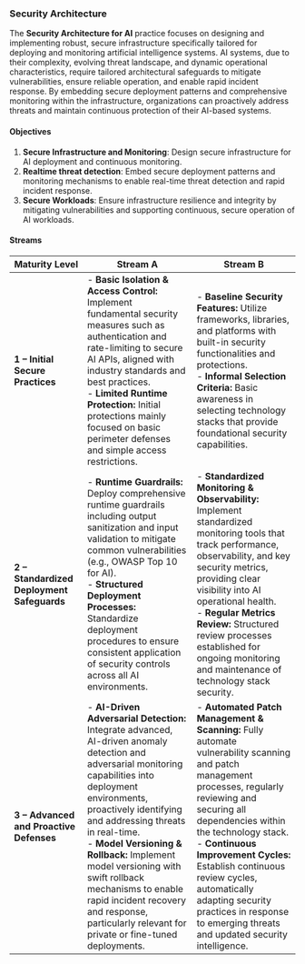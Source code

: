 ### Security Architecture 

The **Security Architecture for AI** practice focuses on designing and implementing robust, secure infrastructure specifically tailored for deploying and monitoring artificial intelligence systems. AI systems, due to their complexity, evolving threat landscape, and dynamic operational characteristics, require tailored architectural safeguards to mitigate vulnerabilities, ensure reliable operation, and enable rapid incident response. By embedding secure deployment patterns and comprehensive monitoring within the infrastructure, organizations can proactively address threats and maintain continuous protection of their AI-based systems.

#### Objectives

1. **Secure Infrastructure and Monitoring**: Design secure infrastructure for AI deployment and continuous monitoring.
2. **Realtime threat detection**: Embed secure deployment patterns and monitoring mechanisms to enable real-time threat detection and rapid incident response.
3. **Secure Workloads**: Ensure infrastructure resilience and integrity by mitigating vulnerabilities and supporting continuous, secure operation of AI workloads.

#### Streams

| Maturity Level                             | Stream A                                                                                                                                                                                                                                                                                                                                                                                                                               | Stream B                                                                                                                                                                                                                                                                                                                                                                                   |
|--------------------------------------------|----------------------------------------------------------------------------------------------------------------------------------------------------------------------------------------------------------------------------------------------------------------------------------------------------------------------------------------------------------------------------------------------------------------------------------------|--------------------------------------------------------------------------------------------------------------------------------------------------------------------------------------------------------------------------------------------------------------------------------------------------------------------------------------------------------------------------------------------|
| **1 – Initial Secure Practices**           | - **Basic Isolation & Access Control:** Implement fundamental security measures such as authentication and rate-limiting to secure AI APIs, aligned with industry standards and best practices.<br>- **Limited Runtime Protection:** Initial protections mainly focused on basic perimeter defenses and simple access restrictions.                                                                                                    | - **Baseline Security Features:** Utilize frameworks, libraries, and platforms with built-in security functionalities and protections.<br>- **Informal Selection Criteria:** Basic awareness in selecting technology stacks that provide foundational security capabilities.                                                                                                               |
| **2 – Standardized Deployment Safeguards** | - **Runtime Guardrails:** Deploy comprehensive runtime guardrails including output sanitization and input validation to mitigate common vulnerabilities (e.g., OWASP Top 10 for AI).<br>- **Structured Deployment Processes:** Standardize deployment procedures to ensure consistent application of security controls across all AI environments.                                                                                     | - **Standardized Monitoring & Observability:** Implement standardized monitoring tools that track performance, observability, and key security metrics, providing clear visibility into AI operational health.<br>- **Regular Metrics Review:** Structured review processes established for ongoing monitoring and maintenance of technology stack security.                               |
| **3 – Advanced and Proactive Defenses**    | - **AI-Driven Adversarial Detection:** Integrate advanced, AI-driven anomaly detection and adversarial monitoring capabilities into deployment environments, proactively identifying and addressing threats in real-time.<br>- **Model Versioning & Rollback:** Implement model versioning with swift rollback mechanisms to enable rapid incident recovery and response, particularly relevant for private or fine-tuned deployments. | - **Automated Patch Management & Scanning:** Fully automate vulnerability scanning and patch management processes, regularly reviewing and securing all dependencies within the technology stack.<br>- **Continuous Improvement Cycles:** Establish continuous review cycles, automatically adapting security practices in response to emerging threats and updated security intelligence. |

